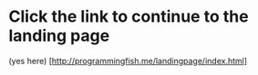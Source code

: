 # Click the link to continue to the landing page
(yes here) [http://programmingfish.me/landingpage/index.html]
